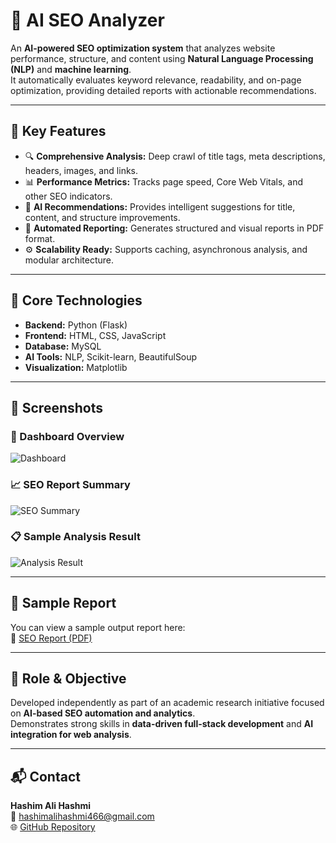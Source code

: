 # 🧠 AI SEO Analyzer

An **AI-powered SEO optimization system** that analyzes website performance, structure, and content using **Natural Language Processing (NLP)** and **machine learning**.  
It automatically evaluates keyword relevance, readability, and on-page optimization, providing detailed reports with actionable recommendations.

---

## 🚀 Key Features
- 🔍 **Comprehensive Analysis:** Deep crawl of title tags, meta descriptions, headers, images, and links.  
- 📊 **Performance Metrics:** Tracks page speed, Core Web Vitals, and other SEO indicators.  
- 🤖 **AI Recommendations:** Provides intelligent suggestions for title, content, and structure improvements.  
- 🧩 **Automated Reporting:** Generates structured and visual reports in PDF format.  
- ⚙️ **Scalability Ready:** Supports caching, asynchronous analysis, and modular architecture.

---

## 🧩 Core Technologies
- **Backend:** Python (Flask)  
- **Frontend:** HTML, CSS, JavaScript  
- **Database:** MySQL  
- **AI Tools:** NLP, Scikit-learn, BeautifulSoup  
- **Visualization:** Matplotlib  

---

## 📸 Screenshots

### 🧭 Dashboard Overview
![Dashboard](image_2025-10-29_191509300.png)

### 📈 SEO Report Summary
![SEO Summary](image_2025-10-29_191542335.png)

### 📋 Sample Analysis Result
![Analysis Result](image_2025-10-29_191605554.png)

---

## 📄 Sample Report
You can view a sample output report here:  
📄 [SEO Report (PDF)](seo-report%20(8).pdf)

---

## 🧠 Role & Objective
Developed independently as part of an academic research initiative focused on **AI-based SEO automation and analytics**.  
Demonstrates strong skills in **data-driven full-stack development** and **AI integration for web analysis**.

---

## 📬 Contact
**Hashim Ali Hashmi**  
📧 [hashimalihashmi466@gmail.com](mailto:hashimalihashmi466@gmail.com)  
🌐 [GitHub Repository](https://github.com/hashimalihashmi466-bit/AI-SEO-Analyzer)
